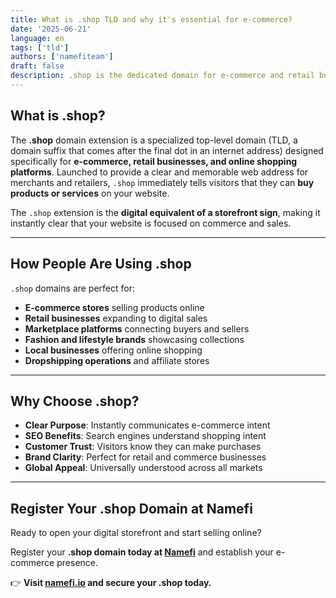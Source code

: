 ```yaml
---
title: What is .shop TLD and why it's essential for e-commerce?
date: '2025-06-21'
language: en
tags: ['tld']
authors: ['namefiteam']
draft: false
description: .shop is the dedicated domain for e-commerce and retail businesses. Learn why it's the perfect choice for online stores and shopping platforms.
---
```


## **What is .shop?**

The **.shop** domain extension is a specialized top-level domain (TLD, a domain suffix that comes after the final dot in an internet address) designed specifically for **e-commerce, retail businesses, and online shopping platforms**. Launched to provide a clear and memorable web address for merchants and retailers, `.shop` immediately tells visitors that they can **buy products or services** on your website.

The `.shop` extension is the **digital equivalent of a storefront sign**, making it instantly clear that your website is focused on commerce and sales.

---

## **How People Are Using .shop**

`.shop` domains are perfect for:

* **E-commerce stores** selling products online
* **Retail businesses** expanding to digital sales
* **Marketplace platforms** connecting buyers and sellers
* **Fashion and lifestyle brands** showcasing collections
* **Local businesses** offering online shopping
* **Dropshipping operations** and affiliate stores

---

## **Why Choose .shop?**

* **Clear Purpose**: Instantly communicates e-commerce intent
* **SEO Benefits**: Search engines understand shopping intent
* **Customer Trust**: Visitors know they can make purchases
* **Brand Clarity**: Perfect for retail and commerce businesses
* **Global Appeal**: Universally understood across all markets

---

## **Register Your .shop Domain at Namefi**

Ready to open your digital storefront and start selling online?

Register your **.shop domain today at [Namefi](https://namefi.io)** and establish your e-commerce presence.

👉 **Visit [namefi.io](https://namefi.io) and secure your .shop today.**